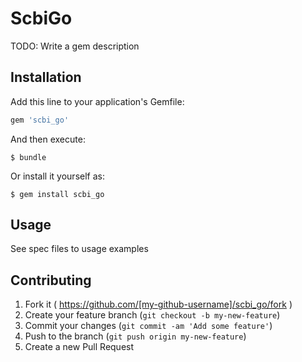 # ScbiGo

TODO: Write a gem description

## Installation

Add this line to your application's Gemfile:

```ruby
gem 'scbi_go'
```

And then execute:

    $ bundle

Or install it yourself as:

    $ gem install scbi_go

## Usage

See spec files to usage examples

## Contributing

1. Fork it ( https://github.com/[my-github-username]/scbi_go/fork )
2. Create your feature branch (`git checkout -b my-new-feature`)
3. Commit your changes (`git commit -am 'Add some feature'`)
4. Push to the branch (`git push origin my-new-feature`)
5. Create a new Pull Request

